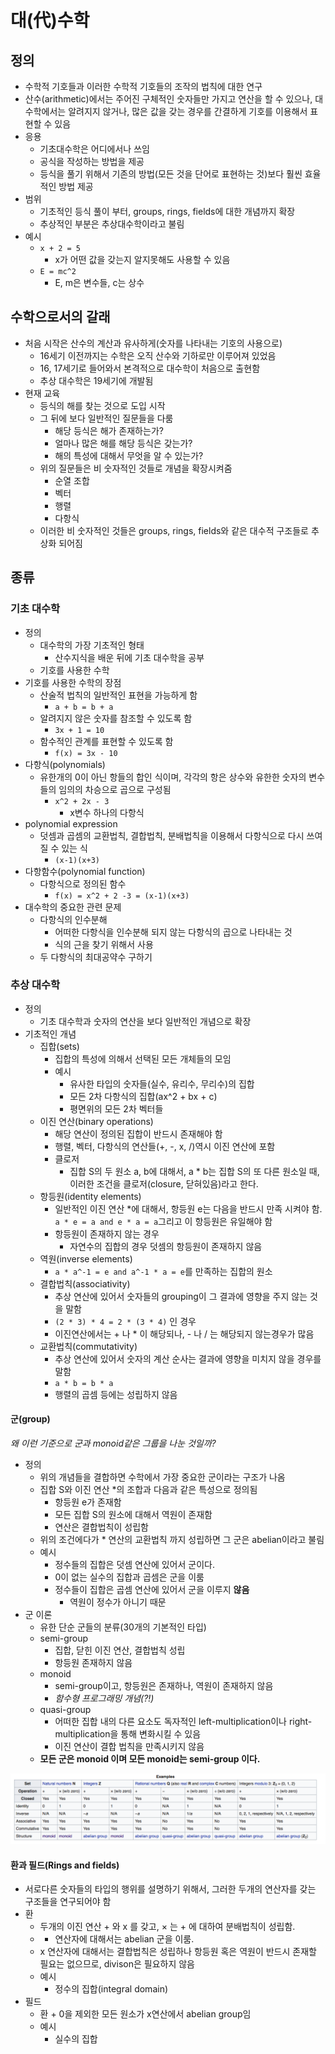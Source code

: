 # 대(代)수학

## 정의

- 수학적 기호들과 이러한 수학적 기호들의 조작의 법칙에 대한 연구
- 산수(arithmetic)에서는 주어진 구체적인 숫자들만 가지고 연산을 할 수 있으나, 대수학에서는 알려지지 않거나, 많은 값을 갖는 경우를 간결하게 기호를 이용해서 표현할 수 있음
- 응용
  - 기초대수학은 어디에서나 쓰임
  - 공식을 작성하는 방법을 제공
  - 등식을 풀기 위해서 기존의 방법(모든 것을 단어로 표현하는 것)보다 훨씬 효율적인 방법 제공
- 범위
  - 기초적인 등식 풀이 부터, groups, rings, fields에 대한 개념까지 확장
  - 추상적인 부분은 추상대수학이라고 불림
- 예시
  - `x + 2 = 5`
    - x가 어떤 값을 갖는지 알지못해도 사용할 수 있음
  - `E = mc^2`
    - E, m은 변수들, c는 상수

## 수학으로서의 갈래

- 처음 시작은 산수의 계산과 유사하게(숫자를 나타내는 기호의 사용으로)
  - 16세기 이전까지는 수학은 오직 산수와 기하로만 이루어져 있었음
  - 16, 17세기로 들어와서 본격적으로 대수학이 처음으로 출현함
  - 추상 대수학은 19세기에 개발됨
- 현재 교육
  - 등식의 해를 찾는 것으로 도입 시작
  - 그 뒤에 보다 일반적인 질문들을 다룸
    - 해당 등식은 해가 존재하는가?
    - 얼마나 많은 해를 해당 등식은 갖는가?
    - 해의 특성에 대해서 무엇을 알 수 있는가?
  - 위의 질문들은 비 숫자적인 것들로 개념을 확장시켜줌
    - 순열 조합
    - 벡터
    - 행렬
    - 다항식
  - 이러한 비 숫자적인 것들은 groups, rings, fields와 같은 대수적 구조들로 추상화 되어짐

## 종류

### 기초 대수학

- 정의
  - 대수학의 가장 기초적인 형태
    - 산수지식을 배운 뒤에 기초 대수학을 공부
  - 기호를 사용한 수학
- 기호를 사용한 수학의 장점
  - 산술적 법칙의 일반적인 표현을 가능하게 함
    - `a + b = b + a`
  - 알려지지 않은 숫자를 참조할 수 있도록 함
    - `3x + 1 = 10`
  - 함수적인 관계를 표현할 수 있도록 함
    - `f(x) = 3x - 10`
- 다항식(polynomials)
  - 유한개의 0이 아닌 항들의 합인 식이며, 각각의 항은 상수와 유한한 숫자의 변수들의 임의의 차승으로 곱으로 구성됨
    - `x^2 + 2x - 3`
      - x변수 하나의 다항식
- polynomial expression
  - 덧셈과 곱셈의 교환법칙, 결합법칙, 분배법칙을 이용해서 다항식으로 다시 쓰여질 수 있는 식
    - `(x-1)(x+3)`
- 다항함수(polynomial function)
  - 다항식으로 정의된 함수
    - `f(x) = x^2 + 2 -3 = (x-1)(x+3)`
- 대수학의 중요한 관련 문제
  - 다항식의 인수분해
    - 어떠한 다항식을 인수분해 되지 않는 다항식의 곱으로 나타내는 것
    - 식의 근을 찾기 위해서 사용
  - 두 다항식의 최대공약수 구하기

### 추상 대수학

- 정의
  - 기초 대수학과 숫자의 연산을 보다 일반적인 개념으로 확장
- 기초적인 개념
  - 집합(sets)
    - 집합의 특성에 의해서 선택된 모든 개체들의 모임
    - 예시
      - 유사한 타입의 숫자들(실수, 유리수, 무리수)의 집합
      - 모든 2차 다항식의 집합(ax^2 + bx + c)
      - 평면위의 모든 2차 벡터들
  - 이진 연산(binary operations)
    - 해당 연산이 정의된 집합이 반드시 존재해야 함
    - 행렬, 벡터, 다항식의 연산들(+, -, x, /)역시 이진 연산에 포함
    - 클로저
      - 집합 S의 두 원소 a, b에 대해서, a * b는 집합 S의 또 다른 원소일 때, 이러한 조건을 클로저(closure, 닫혀있음)라고 한다.
  - 항등원(identity elements)
    - 일반적인 이진 연산 *에 대해서, 항등원 e는 다음을 반드시 만족 시켜야 함. `a * e = a and e * a = a`그리고 이 항등원은 유일해야 함
    - 항등원이 존재하지 않는 경우
      - 자연수의 집합의 경우 덧셈의 항등원이 존재하지 않음
  - 역원(inverse elements)
    - `a * a^-1 = e and a^-1 * a = e`를 만족하는 집합의 원소
  - 결합법칙(associativity)
    - 추상 연산에 있어서 숫자들의 grouping이 그 결과에 영향을 주지 않는 것을 말함
    - `(2 * 3) * 4 = 2 * (3 * 4)` 인 경우
    - 이진연산에서는 + 나 * 이 해당되나, - 나 / 는 해당되지 않는경우가 많음
  - 교환법칙(commutativity)
    - 추상 연산에 있어서 숫자의 계산 순사는 결과에 영향을 미치지 않을 경우를 말함
    - `a * b = b * a`
    - 행렬의 곱셈 등에는 성립하지 않음

#### 군(group)

*왜 이런 기준으로 군과 monoid같은 그룹을 나눈 것일까?*

- 정의
  - 위의 개념들을 결합하면 수학에서 가장 중요한 군이라는 구조가 나옴
  - 집합 S와 이진 연산 *의 조합과 다음과 같은 특성으로 정의됨
    - 항등원 e가 존재함
    - 모든 집합 S의 원소에 대해서 역원이 존재함
    - 연산은 결합법칙이 성립함
  - 위의 조건에다가 * 연산의 교환법칙 까지 성립하면 그 군은 abelian이라고 불림
  - 예시
    - 정수들의 집합은 덧셈 연산에 있어서 군이다.
    - 0이 없는 실수의 집합과 곱셈은 군을 이룸
    - 정수들이 집합은 곱셈 연산에 있어서 군을 이루지 **않음**
      - 역원이 정수가 아니기 때문
- 군 이론
  - 유한 단순 군들의 분류(30개의 기본적인 타입)
  - semi-group
    - 집합, 닫힌 이진 연산, 결합법칙 성립
    - 항등원 존재하지 않음
  - monoid
    - semi-group이고, 항등원은 존재하나, 역원이 존재하지 않음
    - *함수형 프로그래밍 개념(?!)*
  - quasi-group
    - 어떠한 집합 내의 다른 요소도 독자적인 left-multiplication이나 right-multiplication을 통해 변화시킬 수 있음
    - 이진 연산이 결합 법칙을 만족시키지 않음
  - **모든 군은 monoid 이며 모든 monoid는 semi-group 이다.**

![](./images/example_of_group.png)

#### 환과 필드(Rings and fields)

- 서로다른 숫자들의 타입의 행위를 설명하기 위해서, 그러한 두개의 연산자를 갖는 구조들을 연구되어야 함
- 환
  - 두개의 이진 연산 + 와 x 를 갖고, × 는 + 에 대하여 분배법칙이 성립함.
  - + 연산자에 대해서는 abelian 군을 이룸.
  - x 연산자에 대해서는 결합법칙은 성립하나 항등원 혹은 역원이 반드시 존재할 필요는 없으므로, divison은 필요하지 않음
  - 예시
    - 정수의 집합(integral domain)
- 필드
  - 환 + 0을 제외한 모든 원소가 x연산에서 abelian group임
  - 예시
    - 실수의 집합
